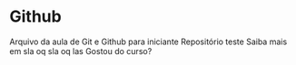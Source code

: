 # Github

Arquivo da aula de Git e Github para iniciante
Repositório teste 
Saiba mais em sla oq sla oq las
Gostou do curso?

